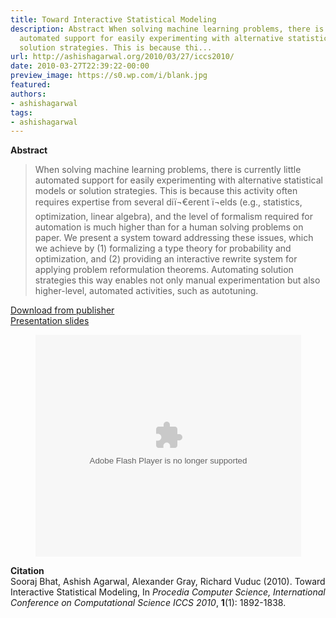 ```yaml
---
title: Toward Interactive Statistical Modeling
description: Abstract When solving machine learning problems, there is currently little
  automated support for easily experimenting with alternative statistical models or
  solution strategies. This is because thi...
url: http://ashishagarwal.org/2010/03/27/iccs2010/
date: 2010-03-27T22:39:22-00:00
preview_image: https://s0.wp.com/i/blank.jpg
featured:
authors:
- ashishagarwal
tags:
- ashishagarwal
---
```


<p><strong>Abstract</strong></p>
<blockquote><p>When solving machine learning problems, there is currently little automated support for easily experimenting with alternative statistical models or solution strategies. This is because this activity often requires expertise from several di&iuml;&not;&euro;erent &iuml;&not;&#129;elds (e.g., statistics, optimization, linear algebra), and the level of formalism required for automation is much higher than for a human solving problems on paper. We present a system toward addressing these issues, which we achieve by (1) formalizing a type theory for probability and optimization, and (2) providing an interactive rewrite system for applying problem reformulation theorems. Automating solution strategies this way enables not only manual experimentation but also higher-level, automated activities, such as autotuning.</p></blockquote>
<p><a href="http://dx.doi.org/10.1016/j.procs.2010.04.205" class="html">Download from publisher</a><br/>
<a href="http://ashishagarwal.org/wp-content/uploads/2010/06/ICCS_2010_Talk.pdf" class="pdf">Presentation slides</a></p>
<p></p><center>
<div style="width:425px"><object width="425" height="355"><param name="movie" value="http://static.slidesharecdn.com/swf/ssplayer2.swf?doc=iccs2010talk-101219124801-phpapp01&amp;rel=0&amp;stripped_title=iccs-2010-talk&amp;userName=agarwal1975"/><param name="allowFullScreen" value="true"/><param name="allowScriptAccess" value="always"/><embed name="__sse6242390" src="http://static.slidesharecdn.com/swf/ssplayer2.swf?doc=iccs2010talk-101219124801-phpapp01&amp;rel=0&amp;stripped_title=iccs-2010-talk&amp;userName=agarwal1975" type="application/x-shockwave-flash" allowscriptaccess="always" allowfullscreen="true" width="425" height="355"></embed></object></div>
<p></p></center>
<p><strong>Citation</strong><br/>
Sooraj Bhat, Ashish Agarwal, Alexander Gray, Richard Vuduc (2010). Toward Interactive Statistical Modeling, In <em>Procedia Computer Science, International Conference on Computational Science ICCS 2010</em>, <strong>1</strong>(1): 1892-1838.</p>

